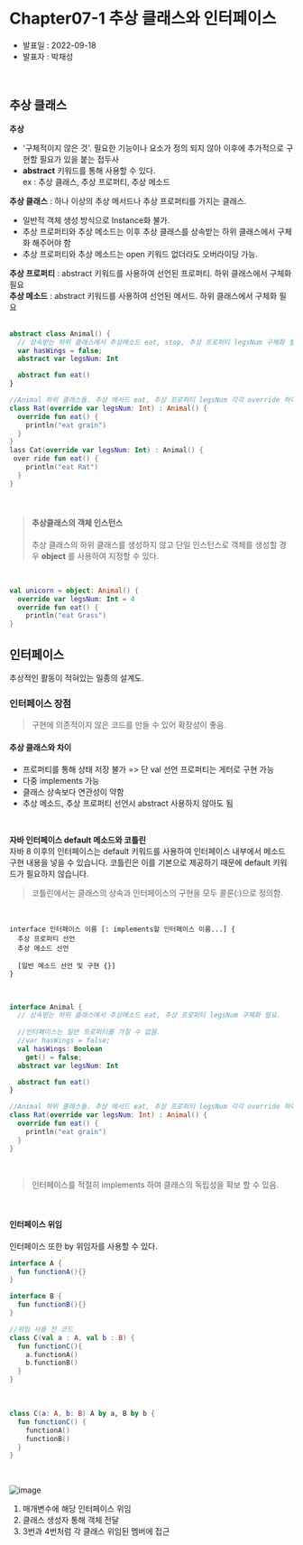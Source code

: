 # Chapter07-1 추상 클래스와 인터페이스
* 발표일 : 2022-09-18
* 발표자 : 박채성   
<br/>

## 추상 클래스

**추상**
* '구체적이지 않은 것'. 필요한 기능이나 요소가 정의 되지 않아 이후에 추가적으로 구현할 필요가 있을  붙는 접두사<br>
* **abstract** 키워드를 통해 사용할 수 있다. <br>
  ex : 추상 클래스, 추상 프로퍼티, 추상 메소드 <br>

 **추상 클래스** : 하나 이상의 추상 메서드나 추상 프로퍼티를 가지는 클래스. 
  * 일반적 객체 생성 방식으로 Instance화 불가.<br>
  * 추상 프로퍼티와 추상 메소드는 이후 추상 클래스를 상속받는 하위 클래스에서 구체화 해주어야 함 <br>
  * 추상 프로퍼티와 추상 메소드는 open 키워드 없더라도 오버라이딩 가능.

 **추상 프로퍼티** : abstract 키워드를 사용하여 선언된 프로퍼티. 하위 클래스에서 구체화 필요 <br>
 **추상 메소드** : abstract 키워드를 사용하여 선언된 메서드. 하위 클래스에서 구체화 필요 <br><br>

```kotlin
abstract class Animal() { 
  // 상속받는 하위 클래스에서 추상메소드 eat, stop, 추상 프로퍼티 legsNum 구체화 필요.
  var hasWings = false;
  abstract var legsNum: Int

  abstract fun eat()
}

//Animal 하위 클래스들. 추상 메서드 eat, 추상 프로퍼티 legsNum 각각 override 하여 구체화.
class Rat(override var legsNum: Int) : Animal() {
  override fun eat() {
    println("eat grain")
  }
}
lass Cat(override var legsNum: Int) : Animal() {
 over ride fun eat() {
    println("eat Rat")
  }
}

```
<br>

> #### **추상클래스의 객체 인스턴스** <br>
> 추상 클래스의 하위 클래스를 생성하지 않고 단일 인스턴스로 객체를 생성할 경우 **object** 를 사용하여 지정할 수 있다. 

<br>

```kotlin
val unicorn = object: Animal() {
  override var legsNum: Int = 4
  override fun eat() {
    println("eat Grass")
}
```
   
## 인터페이스

 추상적인 활동이 적혀있는 일종의 설계도. 

### 인터페이스 장점
 > 구현에 의존적이지 않은 코드를 만들 수 있어 확장성이 좋음.

#### 추상 클래스와 차이
 * 프로퍼티를 통해 상태 저장 불가 => 단 val 선언 프로퍼티는 게터로 구현 가능 <br>
 * 다중 implements 가능 <br>
 * 클래스 상속보다 연관성이 약함 <br>
 * 추상 메소드, 추상 프로퍼티 선언시 abstract 사용하지 않아도 됨 <br>

<br>

 **자바 인터페이스 default 메소드와 코틀린**<br>
 자바 8 이후의 인터페이스는 default 키워드를 사용하여 인터페이스 내부에서 메소드 구현 내용을 넣을 수 있습니다. 코틀린은 이를 기본으로 제공하기 때문에 default 키워드가 필요하지 않습니다.
 
 > 코틀린에서는 클래스의 상속과 인터페이스의 구현을 모두 콜론(:)으로 정의함. 
 
 <br>
 
```
interface 인터페이스 이름 [: implements할 인터페이스 이름...] {
  추상 프로퍼티 선언
  추상 메소드 선언
  
  [일반 메소드 선언 및 구현 {}]
}
```

<br>

```kotlin
interface Animal { 
  // 상속받는 하위 클래스에서 추상메소드 eat, 추상 프로퍼티 legsNum 구체화 필요.
  
  //인터페이스는 일반 프로퍼티를 가질 수 없음.
  //var hasWings = false;
  val hasWings: Boolean
    get() = false;
  abstract var legsNum: Int

  abstract fun eat()
}

//Animal 하위 클래스들. 추상 메서드 eat, 추상 프로퍼티 legsNum 각각 override 하여 구체화.
class Rat(override var legsNum: Int) : Animal() {
  override fun eat() {
    println("eat grain")
  }
}
```

<br>

 > 인터페이스를 적절히 implements 하여 클래스의 독립성을 확보 할 수 있음.

<br>

#### 인터페이스 위임
인터페이스 또한 by 위임자를 사용할 수 있다.

```kotlin
interface A {
  fun functionA(){}
}

interface B {
  fun functionB(){}
}

//위임 사용 전 코드
class C(val a : A, val b : B) {
  fun functionC(){
    a.functionA()
    b.functionB()
  }
}
```

<br>

```kotlin
class C(a: A, b: B) A by a, B by b {
  fun functionC() {
    functionA()
    functionB()
  }
}
```
<br>

![image](https://user-images.githubusercontent.com/53904156/190856244-55bf623d-fb56-4609-b660-8b8bad5d98d9.png)

1. 매개변수에 해당 인터페이스 위임
2. 클래스 생성자 통해 객체 전달
3. 3번과 4번처럼 각 클래스 위임된 멤버에 접근

